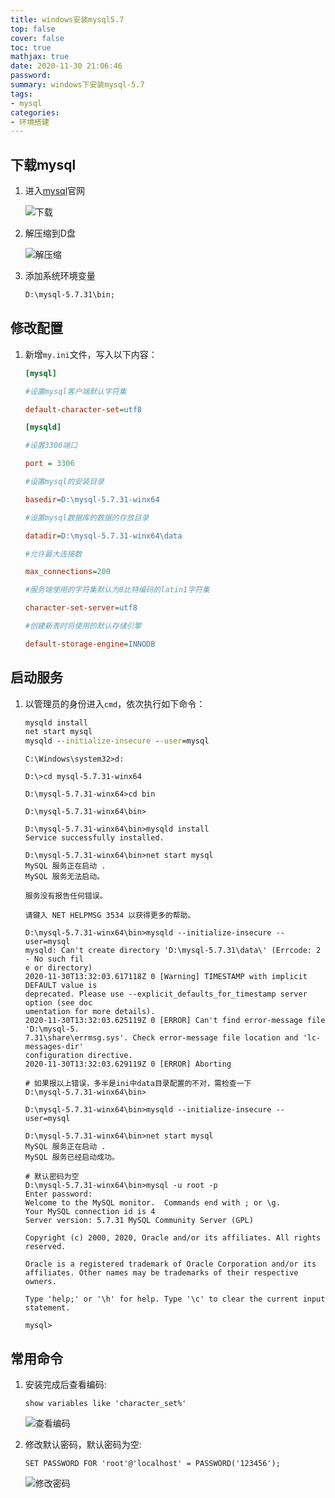 ```yaml
---
title: windows安装mysql5.7
top: false
cover: false
toc: true
mathjax: true
date: 2020-11-30 21:06:46
password:
summary: windows下安装mysql-5.7
tags:
- mysql
categories:
- 环境搭建
---
```



## 下载mysql

1. 进入[mysql](https://downloads.mysql.com/archives/community/)官网

    ![下载](mysqldownload.png)

2. 解压缩到D盘

    ![解压缩](unzip.png)

3. 添加系统环境变量

    ``` bat
    D:\mysql-5.7.31\bin;
    ```

## 修改配置

1. 新增`my.ini`文件，写入以下内容：

    ``` ini
    [mysql]

    #设置mysql客户端默认字符集

    default-character-set=utf8

    [mysqld]

    #设置3306端口

    port = 3306

    #设置mysql的安装目录

    basedir=D:\mysql-5.7.31-winx64

    #设置mysql数据库的数据的存放目录

    datadir=D:\mysql-5.7.31-winx64\data

    #允许最大连接数

    max_connections=200

    #服务端使用的字符集默认为8比特编码的latin1字符集

    character-set-server=utf8

    #创建新表时将使用的默认存储引擎

    default-storage-engine=INNODB
    ```

## 启动服务

1. 以管理员的身份进入`cmd`，依次执行如下命令：

    ``` cmd
    mysqld install
    net start mysql
    mysqld --initialize-insecure --user=mysql
    ```

    ``` mysql
    C:\Windows\system32>d:

    D:\>cd mysql-5.7.31-winx64

    D:\mysql-5.7.31-winx64>cd bin

    D:\mysql-5.7.31-winx64\bin>

    D:\mysql-5.7.31-winx64\bin>mysqld install
    Service successfully installed.

    D:\mysql-5.7.31-winx64\bin>net start mysql
    MySQL 服务正在启动 .
    MySQL 服务无法启动。

    服务没有报告任何错误。

    请键入 NET HELPMSG 3534 以获得更多的帮助。

    D:\mysql-5.7.31-winx64\bin>mysqld --initialize-insecure --user=mysql
    mysqld: Can't create directory 'D:\mysql-5.7.31\data\' (Errcode: 2 - No such fil
    e or directory)
    2020-11-30T13:32:03.617118Z 0 [Warning] TIMESTAMP with implicit DEFAULT value is
    deprecated. Please use --explicit_defaults_for_timestamp server option (see doc
    umentation for more details).
    2020-11-30T13:32:03.625119Z 0 [ERROR] Can't find error-message file 'D:\mysql-5.
    7.31\share\errmsg.sys'. Check error-message file location and 'lc-messages-dir'
    configuration directive.
    2020-11-30T13:32:03.629119Z 0 [ERROR] Aborting

    # 如果报以上错误，多半是ini中data目录配置的不对，需检查一下
    D:\mysql-5.7.31-winx64\bin>

    D:\mysql-5.7.31-winx64\bin>mysqld --initialize-insecure --user=mysql

    D:\mysql-5.7.31-winx64\bin>net start mysql
    MySQL 服务正在启动 .
    MySQL 服务已经启动成功。

    # 默认密码为空
    D:\mysql-5.7.31-winx64\bin>mysql -u root -p
    Enter password:
    Welcome to the MySQL monitor.  Commands end with ; or \g.
    Your MySQL connection id is 4
    Server version: 5.7.31 MySQL Community Server (GPL)

    Copyright (c) 2000, 2020, Oracle and/or its affiliates. All rights reserved.

    Oracle is a registered trademark of Oracle Corporation and/or its
    affiliates. Other names may be trademarks of their respective
    owners.

    Type 'help;' or '\h' for help. Type '\c' to clear the current input statement.

    mysql>
    ```

## 常用命令

1. 安装完成后查看编码:

    ``` mysql
    show variables like 'character_set%'
    ```

    ![查看编码](charset.png)

2. 修改默认密码，默认密码为空:

    ``` mysql
    SET PASSWORD FOR 'root'@'localhost' = PASSWORD('123456');
    ```

    ![修改密码](modify_pd.png)
